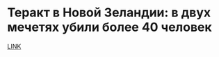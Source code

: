 # Теракт в Новой Зеландии: в двух мечетях убили более 40 человек



[LINK](https://varlamov.ru/3348804.html)